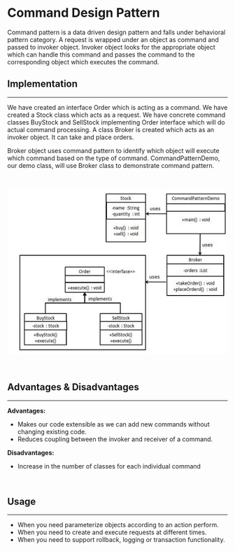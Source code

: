 # Command Design Pattern

Command pattern is a data driven design pattern and falls under behavioral pattern category. A request is wrapped under an object as command and passed to invoker object. Invoker object looks for the appropriate object which can handle this command and passes the command to the corresponding object which executes the command.

## Implementation
---
We have created an interface Order which is acting as a command. We have created a Stock class which acts as a request. We have concrete command classes BuyStock and SellStock implementing Order interface which will do actual command processing. A class Broker is created which acts as an invoker object. It can take and place orders.

Broker object uses command pattern to identify which object will execute which command based on the type of command. CommandPatternDemo, our demo class, will use Broker class to demonstrate command pattern.

<br>

![Commmand Pattern UMl Diagram](images/command_pattern_uml_diagram.jpg)

<br>

## Advantages & Disadvantages

---

**Advantages:** 

* Makes our code extensible as we can add new commands without changing existing code.
* Reduces coupling between the invoker and receiver of a command.

**Disadvantages:**

* Increase in the number of classes for each individual command


<br>

## Usage

---

* When you need parameterize objects according to an action perform.
* When you need to create and execute requests at different times.
* When you need to support rollback, logging or transaction functionality.